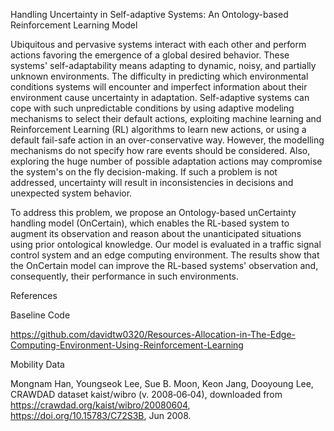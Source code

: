 Handling Uncertainty in Self-adaptive Systems: An Ontology-based Reinforcement Learning Model

Ubiquitous and pervasive systems interact with each other and perform actions favoring the emergence of a global desired behavior. These systems' self-adaptability means adapting to dynamic, noisy, and partially unknown environments. The difficulty in predicting which environmental conditions systems will encounter and imperfect information about their environment cause uncertainty in adaptation. Self-adaptive systems can cope with such unpredictable conditions by using adaptive modeling mechanisms to select their default actions, exploiting machine learning and Reinforcement Learning (RL) algorithms to learn new actions, or using a default fail-safe action in an over-conservative way. However, the modelling mechanisms do not specify how rare events should be considered. Also, exploring the huge number of possible adaptation actions may compromise the system's on the fly decision-making. If such a problem is not addressed, uncertainty will result in inconsistencies in decisions and unexpected system behavior.

To address this problem, we propose an Ontology-based unCertainty handling model (OnCertain), which enables the RL-based system to augment its observation and reason about the unanticipated situations using prior ontological knowledge. Our model is evaluated in a traffic signal control system and an edge computing environment. The results show that the OnCertain model can improve the RL-based systems' observation and, consequently, their performance in such environments.

References

Baseline Code

https://github.com/davidtw0320/Resources-Allocation-in-The-Edge-Computing-Environment-Using-Reinforcement-Learning

Mobility Data

Mongnam Han, Youngseok Lee, Sue B. Moon, Keon Jang, Dooyoung Lee, CRAWDAD dataset kaist/wibro (v. 2008‑06‑04), downloaded from https://crawdad.org/kaist/wibro/20080604, https://doi.org/10.15783/C72S3B, Jun 2008.

